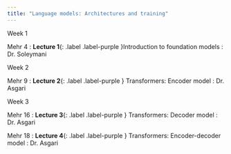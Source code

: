```yaml
---
title: "Language models: Architectures and training"
---
```


Week 1

Mehr 4
: **Lecture 1**{: .label .label-purple }Introduction to foundation models
  : Dr. Soleymani

Week 2

Mehr 9
: **Lecture 2**{: .label .label-purple } Transformers: Encoder model
  : Dr. Asgari

Week 3

Mehr 16
: **Lecture 3**{: .label .label-purple } Transformers: Decoder model
  : Dr. Asgari

Mehr 18
: **Lecture 4**{: .label .label-purple } Transformers: Encoder-decoder model
  : Dr. Asgari